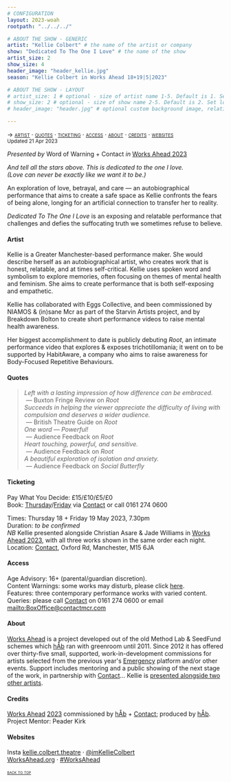 ```yaml
---
# CONFIGURATION
layout: 2023-woah
rootpath: "../../../"

# ABOUT THE SHOW - GENERIC
artist: "Kellie Colbert" # the name of the artist or company
show: "Dedicated To The One I Love" # the name of the show
artist_size: 2
show_size: 4
header_image: "header_kellie.jpg"
season: "Kellie Colbert in Works Ahead 18+19|5|2023"

# ABOUT THE SHOW - LAYOUT
# artist_size: 1 # optional - size of artist name 1-5. Default is 1. Set longer names to lower values
# show_size: 2 # optional - size of show name 2-5. Default is 2. Set longer names to lower values
# header_image: "header.jpg" # optional custom background image, relative to current page

---
```

<span style='font-variant: small-caps'>→ [artist](/current/2023-worksahead/colbert/#artist) · [quotes](/current/2023-worksahead/colbert/#quotes) · [ticketing](/current/2023-worksahead/colbert/#ticketing) · [access](/current/2023-worksahead/colbert/#access) · [about](/current/2023-worksahead/colbert/#about) · [credits](/current/2023-worksahead/colbert/#credits) · [websites](/current/2023-worksahead/colbert/#websites)</span><br><small>Updated 21 Apr 2023</small>        
        
*Presented by* Word of Warning + Contact *in* [Works Ahead 2023](/current/2023-worksahead)        
        
*And tell all the stars above. This is dedicated to the one I love.<br>(Love can never be exactly like we want it to be.)*          
         
An exploration of love, betrayal, and care — an autobiographical performance that aims to create a safe space as Kellie confronts the fears of being alone, longing for an artificial connection to transfer her to reality.        

*Dedicated To The One I Love* is an exposing and relatable performance that challenges and defies the suffocating truth we sometimes refuse to believe.       
         
#### Artist        
Kellie is a Greater Manchester-based performance maker. She would describe herself as an autobiographical artist, who creates work that is honest, relatable, and at times self-critical. Kellie uses spoken word and symbolism to explore memories, often focusing on themes of mental health and feminism. She aims to create performance that is both self-exposing and empathetic.         
        
Kellie has collaborated with Eggs Collective, and been commissioned by NIAMOS & (in)sane Mcr as part of the Starvin Artists project, and by Breakdown Bolton to create short performance videos to raise mental health awareness.        
         
Her biggest accomplishment to date is publicly debuting *Root*, an intimate performance video that explores & exposes trichotillomania; it went on to be supported by HabitAware, a company who aims to raise awareness for Body-Focused Repetitive Behaviours.        
        
#### Quotes          
>*Left with a lasting impression of how difference can be embraced.*<br>&nbsp;— Buxton Fringe Review on *Root*<br>*Succeeds in helping the viewer appreciate the difficulty of living with compulsion and deserves a wider audience.*<br>&nbsp;— British Theatre Guide on *Root*<br>*One word — Powerful!*<br>&nbsp;— Audience Feedback on *Root*<br>*Heart touching, powerful, and sensitive.*<br>&nbsp;— Audience Feedback on *Root*<br>*A beautiful exploration of isolation and anxiety.*<br>&nbsp;— Audience Feedback on *Social Butterfly*         
        
#### Ticketing          
Pay What You Decide: £15/£10/£5/£0<br>Book: <a href="https://contactmcr.com/book-online/310558" target="_blank">Thursday</a>/<a href="https://contactmcr.com/book-online/310559" target="_blank">Friday</a> via <a href="https://contactmcr.com/shows/works-ahead-2023" target="_blank">Contact</a> or call 0161 274 0600        
         
Times: Thursday 18 + Friday 19 May 2023, 7.30pm<br>Duration: *to be confirmed*<br>*NB* Kellie presented alongside Christian Asare & Jade Williams in [Works Ahead 2023](/current/2023-worksahead), with all three works shown in the same order each night.<br>Location: <a href="https://contactmcr.com/about-us/your-visit" target="_blank">Contact</a>, Oxford Rd, Manchester, M15 6JA        
        
#### Access         
Age Advisory: 16+ (parental/guardian discretion).<br>Content Warnings: some works may disturb, please click [here](/warnings).<br>Features: three contemporary performance works with varied content.<br>Queries: please call <a href="https://contactmcr.com/accessibility" target="_blank">Contact</a> on 0161 274 0600 or email <mailto:BoxOffice@contactmcr.com>        
         
#### About           
[Works Ahead](/hab/worksahead) is a project developed out of the old Method Lab & SeedFund schemes which [hÅb](/hab) ran with greenroom until 2011.
Since 2012 it has offered over thirty-five small, supported, work-in-development commissions for artists selected from the previous year's [Emergency](/hab/emergency) platform and/or other events. Support includes mentoring and a public showing of the next stage of the work, in partnership with <a href="https://contactmcr.com" target="_blank">Contact</a>… Kellie is [presented alongside two other artists](/current/2023-worksahead).        
        
#### Credits         
[Works Ahead](/hab/worksahead) [2023](/current/2023-worksahead) commissioned by [hÅb](/hab) + <a href="https://contactmcr.com" target="_blank">Contact</a>; produced by [hÅb](/hab).<br>Project Mentor: Peader Kirk        
         
#### Websites          
Insta <a href="https://instagram.com/kellie.colbert.theatre" target="_blank">kellie.colbert.theatre</a> · <a href="https://twitter.com/imKellieColbert" target="_blank">@imKellieColbert</a><br><a href="https://worksahead.org" target="_blank">WorksAhead.org</a> · <a href="https://twitter.com/hashtag/WorksAhead" target="_blank">#WorksAhead</a>         
        
<small><span style='font-variant: small-caps'>[back to top](/current/2023-worksahead/colbert)</span></small>
